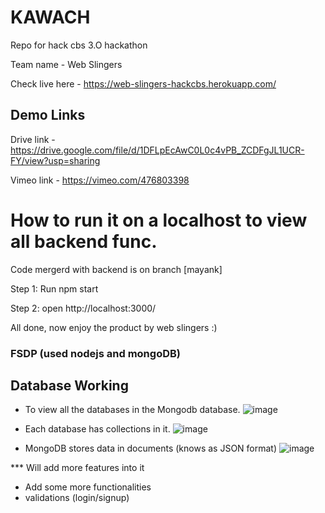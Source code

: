 # KAWACH
Repo for hack cbs 3.O hackathon

Team name - Web Slingers

Check live here - https://web-slingers-hackcbs.herokuapp.com/   

## Demo Links

Drive link - https://drive.google.com/file/d/1DFLpEcAwC0L0c4vPB_ZCDFgJL1UCR-FY/view?usp=sharing

Vimeo link - https://vimeo.com/476803398

# How to run it on a localhost to view all backend func.

Code mergerd with backend is on branch [mayank]

Step 1: Run npm start

Step 2: open http://localhost:3000/ 

All done, now enjoy the product by web slingers :)

### FSDP (used nodejs and mongoDB)

## Database Working

* To view all the databases in the Mongodb database.
![image](https://user-images.githubusercontent.com/59584173/134046639-5864e9ec-daf0-4d13-b56e-a5cbda09b2e6.png)

* Each database has collections in it.
![image](https://user-images.githubusercontent.com/59584173/134046792-3432e63b-f9d6-4887-aada-d141673383a2.png)

* MongoDB stores data in documents (knows as JSON format)
![image](https://user-images.githubusercontent.com/59584173/134046905-ba1436d1-24ec-4f4e-a134-2cf2b781d0e7.png)


*** Will add more features into it
- Add some more functionalities
- validations (login/signup)
